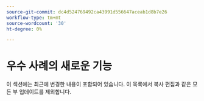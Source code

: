 ```yaml
---
source-git-commit: dc4d524769492ca43991d556647aceab1d8b7e26
workflow-type: tm+mt
source-wordcount: '30'
ht-degree: 0%

---
```

# 우수 사례의 새로운 기능

이 섹션에는 최근에 변경한 내용이 포함되어 있습니다. 이 목록에서 복사 편집과 같은 모든 부 업데이트를 제외합니다.<!-- year_group -->
